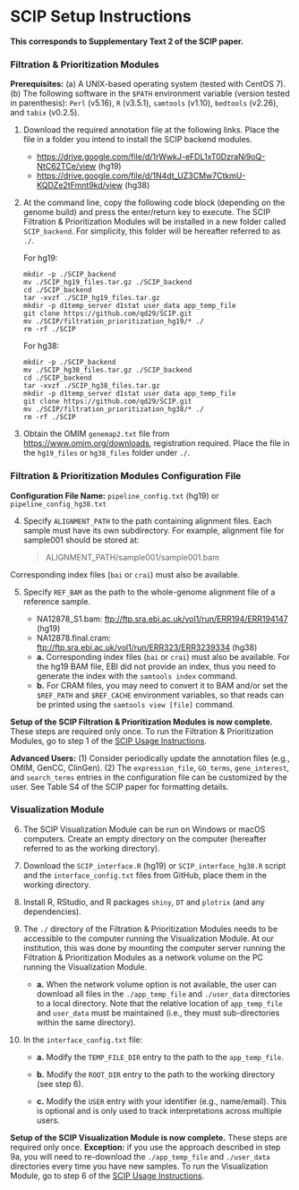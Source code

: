 # SCIP Setup Instructions
**This corresponds to Supplementary Text 2 of the SCIP paper.**

### Filtration & Prioritization Modules
**Prerequisites:** (a) A UNIX-based operating system (tested with CentOS 7). (b) The following software in the `$PATH` environment variable (version tested in parenthesis): `Perl` (v5.16), `R` (v3.5.1), `samtools` (v1.10), `bedtools` (v2.26), and `tabix` (v0.2.5).

1. Download the required annotation file at the following links. Place the file in a folder you intend to install the SCIP backend modules.

    - https://drive.google.com/file/d/1rWwkJ-eFDL1xT0DzraNi9oQ-NtC62TCe/view (hg19)
    - https://drive.google.com/file/d/1N4dt_UZ3CMw7CtkmU-KQDZe2tFmnt9kd/view (hg38)

2. At the command line, copy the following code block (depending on the genome build) and press the enter/return key to execute. The SCIP Filtration & Prioritization Modules will be installed in a new folder called `SCIP_backend`. For simplicity, this folder will be hereafter referred to as `./`.

    For hg19:
    ```
    mkdir -p ./SCIP_backend
    mv ./SCIP_hg19_files.tar.gz ./SCIP_backend
    cd ./SCIP_backend
    tar -xvzf ./SCIP_hg19_files.tar.gz
    mkdir -p d1temp_server d1stat user_data app_temp_file
    git clone https://github.com/qd29/SCIP.git
    mv ./SCIP/filtration_prioritization_hg19/* ./
    rm -rf ./SCIP
    ```
    
    For hg38:
    ```
    mkdir -p ./SCIP_backend
    mv ./SCIP_hg38_files.tar.gz ./SCIP_backend
    cd ./SCIP_backend
    tar -xvzf ./SCIP_hg38_files.tar.gz
    mkdir -p d1temp_server d1stat user_data app_temp_file
    git clone https://github.com/qd29/SCIP.git
    mv ./SCIP/filtration_prioritization_hg38/* ./
    rm -rf ./SCIP
    ```
    
3. Obtain the OMIM `genemap2.txt` file from https://www.omim.org/downloads, registration required. Place the file in the `hg19_files` or `hg38_files` folder under `./`.

### Filtration & Prioritization Modules Configuration File
**Configuration File Name:** `pipeline_config.txt` (hg19) or `pipeline_config_hg38.txt`

4. Specify `ALIGNMENT_PATH` to the path containing alignment files. Each sample must have its own subdirectory. For example, alignment file for sample001 should be stored at:

    >ALIGNMENT_PATH/sample001/sample001.bam

Corresponding index files (`bai` or `crai`) must also be available.

5. Specify `REF_BAM` as the path to the whole-genome alignment file of a reference sample.

    - NA12878_S1.bam: ftp://ftp.sra.ebi.ac.uk/vol1/run/ERR194/ERR194147 (hg19)
    - NA12878.final.cram: ftp://ftp.sra.ebi.ac.uk/vol1/run/ERR323/ERR3239334 (hg38)
    - **a.** Corresponding index files (`bai` or `crai`) must also be available. For the hg19 BAM file, EBI did not provide an index, thus you need to generate the index with the `samtools index` command.
    - **b.** For CRAM files, you may need to convert it to BAM and/or set the `$REF_PATH` and `$REF_CACHE` environment variables, so that reads can be printed using the `samtools view [file]` command.

**Setup of the SCIP Filtration & Prioritization Modules is now complete.** These steps are required only once. To run the Filtration & Prioritization Modules, go to step 1 of the <a href='https://github.com/qd29/SCIP/blob/main/usage_instructions.md'>SCIP Usage Instructions</a>. 

**Advanced Users:** (1) Consider periodically update the annotation files (e.g., OMIM, GenCC, ClinGen). (2) The `expression_file`, `GO_terms`, `gene_interest`, and `search_terms` entries in the configuration file can be customized by the user. See Table S4 of the SCIP paper for formatting details. 

### Visualization Module

6. The SCIP Visualization Module can be run on Windows or macOS computers. Create an empty directory on the computer (hereafter referred to as the working directory). 

7. Download the `SCIP_interface.R` (hg19) or `SCIP_interface_hg38.R` script and the `interface_config.txt` files from GitHub, place them in the working directory. 

8. Install R, RStudio, and R packages `shiny`, `DT` and `plotrix` (and any dependencies).
 
9. The `./` directory of the Filtration & Prioritization Modules needs to be accessible to the computer running the Visualization Module. At our institution, this was done by mounting the computer server running the Filtration & Prioritization Modules as a network volume on the PC running the Visualization Module.

    - **a.** When the network volume option is not available, the user can download all files in the `./app_temp_file` and `./user_data` directories to a local directory. Note that the relative location of `app_temp_file` and `user_data` must be maintained (i.e., they must sub-directories within the same directory).

10.	In the `interface_config.txt` file:

    - **a.** Modify the `TEMP_FILE_DIR` entry to the path to the `app_temp_file`.

    - **b.** Modify the `ROOT_DIR` entry to the path to the working directory (see step 6).

    - **c.** Modify the `USER` entry with your identifier (e.g., name/email). This is optional and is only used to track interpretations across multiple users.

**Setup of the SCIP Visualization Module is now complete.** These steps are required only once. **Exception:** if you use the approach described in step 9a, you will need to re-download the `./app_temp_file` and `./user_data` directories every time you have new samples. To run the Visualization Module, go to step 6 of the <a href='https://github.com/qd29/SCIP/blob/main/usage_instructions.md'>SCIP Usage Instructions</a>. 
